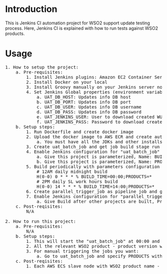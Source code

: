 # Introduction

This is Jenkins CI automation project for WSO2 support update testing process. 
Here, Jenkins CI is explained with how to run tests against WSO2 products.

# Usage

<pre>
1. How to setup the project:
	a. Pre-requisites:
		1. Install Jenkins plugins: Amazon EC2 Container Service, database-mysql, Groovy, Parameterized Scheduler, Pipeline, Workspace Cleanup Plugin
		2. Install Docker on your local
		3. Install Groovy manually on your Jenkins server node, add GROOVY_HOME environment variable to root level then give Groovy home path to Groovy Jenkins plugin
		4. Set Jenkins Global properties (environment variables):
			a. UAT_DB_HOST: Updates info DB host
			b. UAT_DB_PORT: Updates info DB port
			c. UAT_DB_USER: Updates info DB username
			d. UAT_DB_PASS: Updates info DB password
			e. UAT_JENKINS_USER: User to download created WUM update files from Jenkins server
			f. UAT_JENKINS_PASS: Password to download created WUM update files from Jenkins server
	b. Setup steps:
		1. Run Dockerfile and create docker image
		2. Upload the docker image to AWS ECR and create auto-sclaing group in AWS to apply to ECS cluster (use ECS optimized images for docker conatainers)
			a. You must have all the JDKs and other installs which are done on docker image as well as on the Jenkins server node itself in the same paths.
		3. Create uat_batch_job and get job build stage run uatBatchJob/Jenkinsfile from this location as Excute System Groovy Script
		4. Enable Jenkins configuration for "uat_batch_job" with "Delete workspace before build starts", "This project is parameterised" and "Build periodically with parameters"
			a. Give this project is parameterized, Name: BUILD_TIME, Default value: 00:00, Description: "Build periodically with parameters" cron build field name. Valid values 00:00 and 14:00."
			b. Give this project is parameterized, Name: PRODUCTS, Default value: *, Description: "To specify product-version list separated by commas. Default is * for all. E.g.: wso2am-2.2.0,wso2ei-6.2.0,wso2am-analytics-2.2.0"
		5. Build periodically with parameters configuration of "uat_batch_job":
			# 12AM daily midnight build
			H(0-0) 0 * * * % BUILD_TIME=00:00;PRODUCTS=*
			# 2PM daily SL work hours build
			H(0-0) 14 * * * % BUILD_TIME=14:00;PRODUCTS=*
		6. Create parallel_trigger_job as pipeline job and get job's pipeline script from parallelTriggerJob/Jenkinsfile from this location
		7. Enable Jenkins configuration for "parallel_trigger_job" with "Build after other projects are built"
			a. Give Build after other projects are built, Projects to watch: uat_batch_job, Enable "Trigger only if build is stable" as well.
	c. Post-reqisites:
		N/A

2. How to run this project:
	a. Pre-requisites:
		N/A
	b. Setup steps:
		1. This will start the "uat_batch_job" at 00:00 and 14:00 SL time every day and will pick up the batch of updates submitted between previous time period.
		2. All the relevant WSO2 product - product version will be run in an AWS ECS slave server node separately and parallel.
		3. For manual triggering the jobs you want:
			a. Go to uat_batch_job and specify PRODUCTS with comma separated product-version list and BUILD_TIME with *.
	c. Post-reqisites:
		1. Each AWS ECS slave node with WSO2 product name - version will be printed on the "parallel_trigger_job" console. Please have a look on whether they have passed correctly on each child job status. And check with necessary artifacts are uploaded to Nexus UAT.
</pre>
